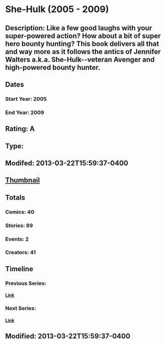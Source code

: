 # She-Hulk (2005 - 2009)
## Description: Like a few good laughs with your super-powered action? How about a bit of super hero bounty hunting? This book delivers all that and way more as it follows the antics of Jennifer Walters a.k.a. She-Hulk--veteran Avenger and high-powered bounty hunter.
## Dates
### Start Year: 2005
### End Year: 2009
## Rating: A
## Type: 
## Modifed: 2013-03-22T15:59:37-0400
## [Thumbnail](http://i.annihil.us/u/prod/marvel/i/mg/9/70/514cb7c19d8f1.jpg)
## Totals
### Comics: 40
### Stories: 89
### Events: 2
### Creators: 41
## Timeline
### Previous Series: 
#### [Link]()
### Next Series: 
#### [Link]()
## Modified: 2013-03-22T15:59:37-0400